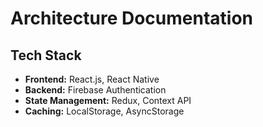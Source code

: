 # Architecture Documentation

## Tech Stack
- **Frontend:** React.js, React Native
- **Backend:** Firebase Authentication
- **State Management:** Redux, Context API
- **Caching:** LocalStorage, AsyncStorage
